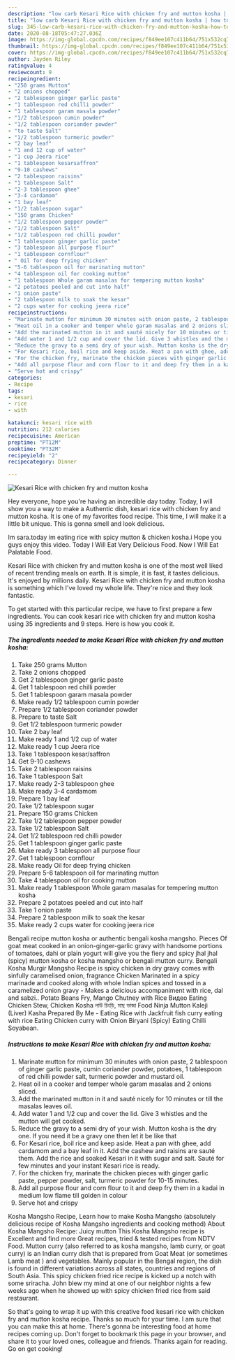 ```yaml
---
description: "low carb Kesari Rice with chicken fry and mutton kosha | how to make the best Kesari Rice with chicken fry and mutton kosha"
title: "low carb Kesari Rice with chicken fry and mutton kosha | how to make the best Kesari Rice with chicken fry and mutton kosha"
slug: 345-low-carb-kesari-rice-with-chicken-fry-and-mutton-kosha-how-to-make-the-best-kesari-rice-with-chicken-fry-and-mutton-kosha
date: 2020-08-18T05:47:27.036Z
image: https://img-global.cpcdn.com/recipes/f849ee107c411b64/751x532cq70/kesari-rice-with-chicken-fry-and-mutton-kosha-recipe-main-photo.jpg
thumbnail: https://img-global.cpcdn.com/recipes/f849ee107c411b64/751x532cq70/kesari-rice-with-chicken-fry-and-mutton-kosha-recipe-main-photo.jpg
cover: https://img-global.cpcdn.com/recipes/f849ee107c411b64/751x532cq70/kesari-rice-with-chicken-fry-and-mutton-kosha-recipe-main-photo.jpg
author: Jayden Riley
ratingvalue: 4
reviewcount: 9
recipeingredient:
- "250 grams Mutton"
- "2 onions chopped"
- "2 tablespoon ginger garlic paste"
- "1 tablespoon red chilli powder"
- "1 tablespoon garam masala powder"
- "1/2 tablespoon cumin powder"
- "1/2 tablespoon coriander powder"
- "to taste Salt"
- "1/2 tablespoon turmeric powder"
- "2 bay leaf"
- "1 and 12 cup of water"
- "1 cup Jeera rice"
- "1 tablespoon kesarsaffron"
- "9-10 cashews"
- "2 tablespoon raisins"
- "1 tablespoon Salt"
- "2-3 tablespoon ghee"
- "3-4 cardamom"
- "1 bay leaf"
- "1/2 tablespoon sugar"
- "150 grams Chicken"
- "1/2 tablespoon pepper powder"
- "1/2 tablespoon Salt"
- "1/2 tablespoon red chilli powder"
- "1 tablespoon ginger garlic paste"
- "3 tablespoon all purpose flour"
- "1 tablespoon cornflour"
- " Oil for deep frying chicken"
- "5-6 tablespoon oil for marinating mutton"
- "4 tablespoon oil for cooking mutton"
- "1 tablespoon Whole garam masalas for tempering mutton kosha"
- "2 potatoes peeled and cut into half"
- "1 onion paste"
- "2 tablespoon milk to soak the kesar"
- "2 cups water for cooking jeera rice"
recipeinstructions:
- "Marinate mutton for minimum 30 minutes with onion paste, 2 tablespoon of ginger garlic paste, cumin coriander powder, potatoes, 1 tablespoon of red chilli powder salt, turmeric powder and mustard oil."
- "Heat oil in a cooker and temper whole garam masalas and 2 onions sliced."
- "Add the marinated mutton in it and sauté nicely for 10 minutes or till the masalas leaves oil."
- "Add water 1 and 1/2 cup and cover the lid. Give 3 whistles and the mutton will get cooked."
- "Reduce the gravy to a semi dry of your wish. Mutton kosha is the dry one. If you need it be a gravy one then let it be like that"
- "For Kesari rice, boil rice and keep aside. Heat a pan with ghee, add cardamom and a bay leaf in it. Add the cashew and raisins are sauté them. Add the rice and soaked Kesari in it with sugar and salt. Sauté for few minutes and your instant Kesari rice is ready."
- "For the chicken fry, marinate the chicken pieces with ginger garlic paste, pepper powder, salt, turmeric powder for 10-15 minutes."
- "Add all purpose flour and corn flour to it and deep fry them in a kadai in medium low flame till golden in colour"
- "Serve hot and crispy"
categories:
- Recipe
tags:
- kesari
- rice
- with

katakunci: kesari rice with 
nutrition: 212 calories
recipecuisine: American
preptime: "PT12M"
cooktime: "PT32M"
recipeyield: "2"
recipecategory: Dinner

---
```



![Kesari Rice with chicken fry and mutton kosha](https://img-global.cpcdn.com/recipes/f849ee107c411b64/751x532cq70/kesari-rice-with-chicken-fry-and-mutton-kosha-recipe-main-photo.jpg)

Hey everyone, hope you're having an incredible day today. Today, I will show you a way to make a Authentic dish, kesari rice with chicken fry and mutton kosha. It is one of my favorites food recipe. This time, I will make it a little bit unique. This is gonna smell and look delicious.

Im sara.today im eating rice with spicy mutton &amp; chicken kosha.i Hope you guys enjoy this video. Today I Will Eat Very Delicious Food. Now I Will Eat Palatable Food.

Kesari Rice with chicken fry and mutton kosha is one of the most well liked of recent trending meals on earth. It is simple, it is fast, it tastes delicious. It's enjoyed by millions daily. Kesari Rice with chicken fry and mutton kosha is something which I've loved my whole life. They're nice and they look fantastic.


To get started with this particular recipe, we have to first prepare a few ingredients. You can cook kesari rice with chicken fry and mutton kosha using 35 ingredients and 9 steps. Here is how you cook it.

<!--inarticleads1-->

##### The ingredients needed to make Kesari Rice with chicken fry and mutton kosha:

1. Take 250 grams Mutton
1. Take 2 onions chopped
1. Get 2 tablespoon ginger garlic paste
1. Get 1 tablespoon red chilli powder
1. Get 1 tablespoon garam masala powder
1. Make ready 1/2 tablespoon cumin powder
1. Prepare 1/2 tablespoon coriander powder
1. Prepare to taste Salt
1. Get 1/2 tablespoon turmeric powder
1. Take 2 bay leaf
1. Make ready 1 and 1/2 cup of water
1. Make ready 1 cup Jeera rice
1. Take 1 tablespoon kesar/saffron
1. Get 9-10 cashews
1. Take 2 tablespoon raisins
1. Take 1 tablespoon Salt
1. Make ready 2-3 tablespoon ghee
1. Make ready 3-4 cardamom
1. Prepare 1 bay leaf
1. Take 1/2 tablespoon sugar
1. Prepare 150 grams Chicken
1. Take 1/2 tablespoon pepper powder
1. Take 1/2 tablespoon Salt
1. Get 1/2 tablespoon red chilli powder
1. Get 1 tablespoon ginger garlic paste
1. Make ready 3 tablespoon all purpose flour
1. Get 1 tablespoon cornflour
1. Make ready  Oil for deep frying chicken
1. Prepare 5-6 tablespoon oil for marinating mutton
1. Take 4 tablespoon oil for cooking mutton
1. Make ready 1 tablespoon Whole garam masalas for tempering mutton kosha
1. Prepare 2 potatoes peeled and cut into half
1. Take 1 onion paste
1. Prepare 2 tablespoon milk to soak the kesar
1. Make ready 2 cups water for cooking jeera rice


Bengali recipe mutton kosha or authentic bengali kosha mangsho. Pieces Of goat meat cooked in an onion-ginger-garlic gravy with handsome portions of tomatoes, dahi or plain yogurt will give you the fiery and spicy jhal jhal (spicy) mutton kosha or kosha mangsho or bengali mutton curry. Bengali Kosha Murgir Mangsho Recipe is spicy chicken in dry gravy comes with sinfully caramelised onion, fragrance Chicken Marinated in a spicy marinade and cooked along with whole Indian spices and tossed in a caramelized onion gravy - Makes a delicious accompaniment with rice, dal and sabzi.. Potato Beans Fry, Mango Chutney with Rice Видео Eating Chicken Stew, Chicken Kosha লাউ চিংড়ি, মাছ ভাজা Food Ninja Mutton Kaleji (Liver) Kasha Prepared By Me - Eating Rice with Jackfruit fish curry eating with rice Eating Chicken curry with Onion Biryani (Spicy) Eating Chilli Soyabean. 

<!--inarticleads2-->

##### Instructions to make Kesari Rice with chicken fry and mutton kosha:

1. Marinate mutton for minimum 30 minutes with onion paste, 2 tablespoon of ginger garlic paste, cumin coriander powder, potatoes, 1 tablespoon of red chilli powder salt, turmeric powder and mustard oil.
1. Heat oil in a cooker and temper whole garam masalas and 2 onions sliced.
1. Add the marinated mutton in it and sauté nicely for 10 minutes or till the masalas leaves oil.
1. Add water 1 and 1/2 cup and cover the lid. Give 3 whistles and the mutton will get cooked.
1. Reduce the gravy to a semi dry of your wish. Mutton kosha is the dry one. If you need it be a gravy one then let it be like that
1. For Kesari rice, boil rice and keep aside. Heat a pan with ghee, add cardamom and a bay leaf in it. Add the cashew and raisins are sauté them. Add the rice and soaked Kesari in it with sugar and salt. Sauté for few minutes and your instant Kesari rice is ready.
1. For the chicken fry, marinate the chicken pieces with ginger garlic paste, pepper powder, salt, turmeric powder for 10-15 minutes.
1. Add all purpose flour and corn flour to it and deep fry them in a kadai in medium low flame till golden in colour
1. Serve hot and crispy


Kosha Mangsho Recipe, Learn how to make Kosha Mangsho (absolutely delicious recipe of Kosha Mangsho ingredients and cooking method) About Kosha Mangsho Recipe: Juicy mutton This Kosha Mangsho recipe is Excellent and find more Great recipes, tried &amp; tested recipes from NDTV Food. Mutton curry (also referred to as kosha mangsho, lamb curry, or goat curry) is an Indian curry dish that is prepared from Goat Meat (or sometimes Lamb meat ) and vegetables. Mainly popular in the Bengal region, the dish is found in different variations across all states, countries and regions of South Asia. This spicy chicken fried rice recipe is kicked up a notch with some sriracha. John blew my mind at one of our neighbor nights a few weeks ago when he showed up with spicy chicken fried rice from said restaurant. 

So that's going to wrap it up with this creative food kesari rice with chicken fry and mutton kosha recipe. Thanks so much for your time. I am sure that you can make this at home. There's gonna be interesting food at home recipes coming up. Don't forget to bookmark this page in your browser, and share it to your loved ones, colleague and friends. Thanks again for reading. Go on get cooking!
